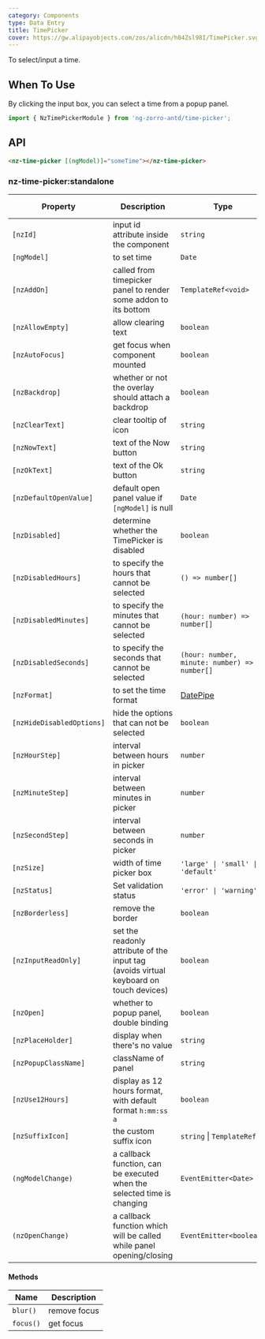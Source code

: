 ```yaml
---
category: Components
type: Data Entry
title: TimePicker
cover: https://gw.alipayobjects.com/zos/alicdn/h04Zsl98I/TimePicker.svg
---
```


To select/input a time.

## When To Use

By clicking the input box, you can select a time from a popup panel.

```ts
import { NzTimePickerModule } from 'ng-zorro-antd/time-picker';
```

## API

```html
<nz-time-picker [(ngModel)]="someTime"></nz-time-picker>
```

### nz-time-picker:standalone

| Property                  | Description                                                                            | Type                                                | Default           | Global Config |
|---------------------------|----------------------------------------------------------------------------------------|-----------------------------------------------------|-------------------|---------------|
| `[nzId]`                  | input id attribute inside the component                                                | `string`                                            | -                 |
| `[ngModel]`               | to set time                                                                            | `Date`                                              | -                 |
| `[nzAddOn]`               | called from timepicker panel to render some addon to its bottom                        | `TemplateRef<void>`                                 | -                 |
| `[nzAllowEmpty]`          | allow clearing text                                                                    | `boolean`                                           | `true`            | ✅             |
| `[nzAutoFocus]`           | get focus when component mounted                                                       | `boolean`                                           | `false`           |
| `[nzBackdrop]`            | whether or not the overlay should attach a backdrop                                    | `boolean`                                           | `false`           |
| `[nzClearText]`           | clear tooltip of icon                                                                  | `string`                                            | `'clear'`         | ✅             |
| `[nzNowText]`             | text of the Now button                                                                 | `string`                                            | `'Now'`           | ✅             |
| `[nzOkText]`              | text of the Ok button                                                                  | `string`                                            | `'Ok'`            | ✅             |
| `[nzDefaultOpenValue]`    | default open panel value if `[ngModel]` is null                                        | `Date`                                              | `new Date()`      |
| `[nzDisabled]`            | determine whether the TimePicker is disabled                                           | `boolean`                                           | `false`           |
| `[nzDisabledHours]`       | to specify the hours that cannot be selected                                           | `() => number[]`                                    | -                 |
| `[nzDisabledMinutes]`     | to specify the minutes that cannot be selected                                         | `(hour: number) => number[]`                        | -                 |
| `[nzDisabledSeconds]`     | to specify the seconds that cannot be selected                                         | `(hour: number, minute: number) => number[]`        | -                 |
| `[nzFormat]`              | to set the time format                                                                 | [DatePipe](https://angular.dev/api/common/DatePipe) | `"HH:mm:ss"`      | ✅             |
| `[nzHideDisabledOptions]` | hide the options that can not be selected                                              | `boolean`                                           | `false`           |
| `[nzHourStep]`            | interval between hours in picker                                                       | `number`                                            | `1`               | ✅             |
| `[nzMinuteStep]`          | interval between minutes in picker                                                     | `number`                                            | `1`               | ✅             |
| `[nzSecondStep]`          | interval between seconds in picker                                                     | `number`                                            | `1`               | ✅             |
| `[nzSize]`                | width of time picker box                                                               | `'large' \| 'small' \| 'default'`                   | `'default'`       |
| `[nzStatus]`              | Set validation status                                                                  | `'error' \| 'warning'`                              | -                 |
| `[nzBorderless]`          | remove the border                                                                      | `boolean`                                           | `false`           | -             |
| `[nzInputReadOnly]`       | set the readonly attribute of the input tag (avoids virtual keyboard on touch devices) | `boolean`                                           | `false`           | -             |
| `[nzOpen]`                | whether to popup panel, double binding                                                 | `boolean`                                           | `false`           |
| `[nzPlaceHolder]`         | display when there's no value                                                          | `string`                                            | `"Select a time"` |
| `[nzPopupClassName]`      | className of panel                                                                     | `string`                                            | `''`              | ✅             |
| `[nzUse12Hours]`          | display as 12 hours format, with default format `h:mm:ss a`                            | `boolean`                                           | `false`           | ✅             |
| `[nzSuffixIcon]`          | the custom suffix icon                                                                 | `string` \| `TemplateRef`                           | -                 | ✅             |
| `(ngModelChange)`         | a callback function, can be executed when the selected time is changing                | `EventEmitter<Date>`                                | -                 |
| `(nzOpenChange)`          | a callback function which will be called while panel opening/closing                   | `EventEmitter<boolean>`                             | -                 |

#### Methods

| Name      | Description  |
|-----------|--------------|
| `blur()`  | remove focus |
| `focus()` | get focus    |
